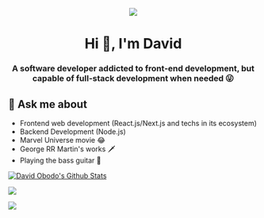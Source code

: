 <p align="center">
    <a href="https://www.obododavid.com" target="_blank">
        <img src="https://res.cloudinary.com/phitgeek/image/upload/c_thumb,w_100,g_face/v1661356997/Logo.png"/>
    </a>
</p>

<h1 align="center">Hi 👋, I'm David</h1>
<h3 align="center">A software developer addicted to front-end development, but capable of full-stack development when needed 😜</h3>

## 💬 Ask me about
- Frontend web development (React.js/Next.js and techs in its ecosystem)
- Backend Development (Node.js)
- Marvel Universe movie 😂
- George RR Martin's works 🗡
- Playing the bass guitar 🎸


[![David Obodo's Github Stats](https://activity-graph.herokuapp.com/graph?username=davidobodo&bg_color=1c1917&color=ffffff&line=22c55e&point=ffffff&area_color=1c1917&area=true&hide_border=true&custom_title=My%20Commits%20Graph)](https://github.com/davidobodo)


<p>
   <a href="https://github-readme-stats.vercel.app/api?username=davidobodo&count_private=true&show_icons=true&theme=merko"> 
    <img  src="https://github-readme-stats.vercel.app/api?username=davidobodo&count_private=true&show_icons=true&theme=merko"/>
  </a>
</p>

<p>
  <a href="https://github-readme-stats.vercel.app/api/top-langs/?username=davidobodo&hide=TeX&layout=compact&theme=merko"> 
    <img  src="https://github-readme-stats.vercel.app/api/top-langs/?username=davidobodo&hide=TeX&layout=compact&theme=merko"/>
  </a>
</p>


